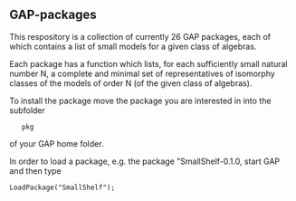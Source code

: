 ## GAP-packages

This respository is a collection of currently 26 GAP packages, 
each of which contains a list of small models for a given class of algebras.

Each package has a function which lists, for each sufficiently small natural number N, 
a complete and minimal set of representatives of isomorphy classes of the models of order N
(of the given class of algebras).
 
To install the package move the package you are interested in into the subfolder 
         
       pkg

of your GAP home folder.

In order to load a package, e.g. the package "SmallShelf-0.1.0, start GAP and then type

	LoadPackage("SmallShelf"); 
 
